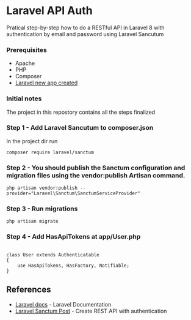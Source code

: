 # Laravel API Auth
<p>Pratical step-by-step how to do a RESTful API in Laravel 8 with authentication by email and password using Laravel Sancutum</p>

### Prerequisites
- Apache
- PHP
- Composer
- [Laravel new app created]([https://link](https://laravel.com/docs/8.x/installation#meet-laravel))
  
### Initial notes
The project in this repostory contains all the steps finalized

### Step 1 - Add Laravel Sancutum to composer.json
In the project dir run

`composer require laravel/sanctum`

### Step 2 - You should publish the Sanctum configuration and migration files using the vendor:publish Artisan command. 
`php artisan vendor:publish --provider="Laravel\Sanctum\SanctumServiceProvider"`

### Step 3 - Run migrations
`php artisan migrate`

### Step 4 - Add HasApiTokens at app/User.php

```use Laravel\Sanctum\HasApiTokens;

class User extends Authenticatable
{
    use HasApiTokens, HasFactory, Notifiable;
}
````

## References
- [Laravel docs](https://laravel.com/docs/8.x) - Laravel Documentation
- [Laravel Sanctum Post](https://laravel.com/docs/8.x/sanctum#introduction) - Create REST API with authentication
